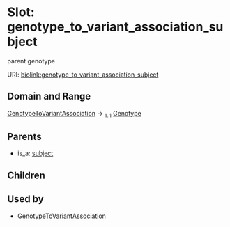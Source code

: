 
# Slot: genotype_to_variant_association_subject


parent genotype

URI: [biolink:genotype_to_variant_association_subject](https://w3id.org/biolink/vocab/genotype_to_variant_association_subject)


## Domain and Range

[GenotypeToVariantAssociation](GenotypeToVariantAssociation.md) &#8594;  <sub>1..1</sub> [Genotype](Genotype.md)

## Parents

 *  is_a: [subject](subject.md)

## Children


## Used by

 * [GenotypeToVariantAssociation](GenotypeToVariantAssociation.md)
